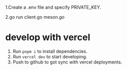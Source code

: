1.Create a .env file and specify PRIVATE_KEY.

2.go run client.go meson.go

# develop with vercel 
1. Run `pnpm i` to install dependencies.
2. Run `vercel dev` to start developing.
3. Push to github to got sync with vercel deployments.